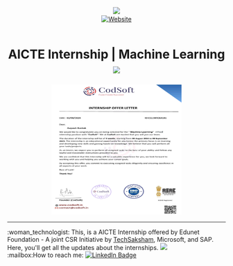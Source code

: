 <div id="header" align="center">
  <a href="https://www.codsoft.in/internships">
    <img src="https://github.com/user-attachments/assets/08ed2cbc-1be6-4690-a6c1-49a98a9787d6" width="100"/>
  </a><br>
    <a href="https://www.linkedin.com/posts/aayush-kantak_skillsbuild-elearning-entrylevelpositions-activity-7208417643400224769-xE3j?utm_source=share&utm_medium=member_android">
      <img src="https://img.shields.io/badge/Blog-blue?logo=dependabot" alt="Website"/>
  </a><br>
        <img src="https://komarev.com/ghpvc/?username=aysh01&style=flat-square&color=blue" alt=""/>
<h1>
  AICTE Internship | Machine Learning
  <img src="https://media.giphy.com/media/hvRJCLFzcasrR4ia7z/giphy.gif" width="30px"/>
</h1>
    <div align="center">
  <img src="https://github.com/aysh01/CODSOFT-ML/blob/main/CodSoft__ML.jpg" width="300" height="300"/><br>
      <hr>
      <div align="left">
:woman_technologist: This, is a AICTE Internship offered by <a href="https://edunetfoundation.org/" style="text-decoration:none;">Edunet Foundation</a> - A joint CSR Initiative by <a href="">TechSaksham</a>, Microsoft, and SAP.<br>
      Here, you'll get all the updates about the internships. <img src="https://media.giphy.com/media/WUlplcMpOCEmTGBtBW/giphy.gif" width="30"><br>
:mailbox:How to reach me: <a href="https://www.linkedin.com/in/aayush-kantak">
    <img src="https://img.shields.io/badge/LinkedIn-blue?style=for-the-badge&logo=linkedin&logoColor=white" alt="LinkedIn Badge"/>
  </a><br>
      </div>
</div>
</div>
